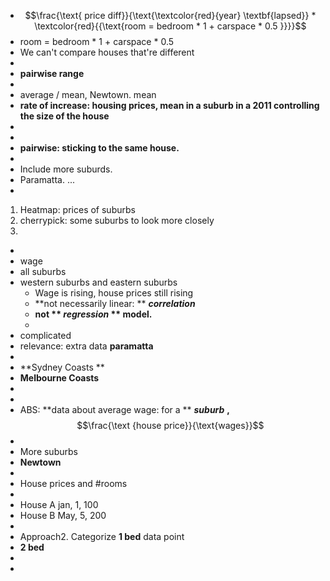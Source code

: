 
- $$\frac{\text{ price diff}}{\text{\textcolor{red}{year} \textbf{lapsed}} * \textcolor{red}{{\text{room = bedroom * 1 + carspace * 0.5 }}}}$$ 
- $\text{ room = bedroom * 1 + carspace * 0.5 }$ 
- We can't compare houses that're different
- 
- **pairwise range** 
- 
- average / mean, Newtown. mean
- **rate of increase: housing prices, mean in a suburb in a 2011 controlling the size of the house**
- 
- 
- **pairwise: sticking to the same house.**
- 
- Include more suburds.
- Paramatta. ...
- 
1. Heatmap: prices of suburbs
2. cherrypick: some suburbs to look more closely
3. 
- 
- wage
- all suburbs
- western suburbs and eastern suburbs
    - Wage is rising, house prices still rising
    - **not necessarily linear: ** _**correlation**_  
    - **not ** _**regression**_ ** model.** 
    - 
- complicated
- relevance: extra data **paramatta** 
- 
- **Sydney Coasts ** 
- **Melbourne Coasts** 
- 
- 
- ABS: **data about average wage: for a ** _**suburb**_ **,** $$\frac{\text {house price}}{\text{wages}}$$ 
- 
- More suburbs
- **Newtown** 
- 
- House prices and #rooms
- 
- House A jan, 1, 100
- House B May, 5, 200
- 
- Approach2. Categorize  **1 bed** data point
- **2 bed** 
- 
- 